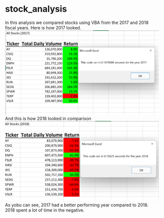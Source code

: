 # stock_analysis
In this analysis we compared stocks using VBA from the 2017 and 2018 fiscal years. 
Here is how 2017 looked.
![2017](resources/VBA_Challenge_2017.png)
And this is how 2018 looked in comparison
![2018](resources/VBA_Challenge_2018.png)
As yobu can see, 2017 had a better performing year compared to 2018. 2018 spent a lot of time in the negative. 
